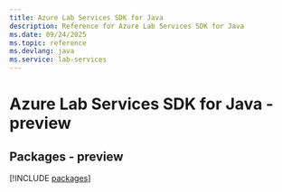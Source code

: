 ```yaml
---
title: Azure Lab Services SDK for Java
description: Reference for Azure Lab Services SDK for Java
ms.date: 09/24/2025
ms.topic: reference
ms.devlang: java
ms.service: lab-services
---
```

# Azure Lab Services SDK for Java - preview
## Packages - preview
[!INCLUDE [packages](lab-services-index.md)]